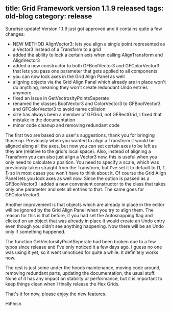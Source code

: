 title: Grid Framework version 1.1.9 released
tags: old-blog
category: release
---

Surprise update! Version 1.1.9 just got approved and it contains quite a few
changes:

- NEW METHOD AlignVector3: lets you align a single point represented as a
  Vector3 instead of a Transform to a grid
- added the ability to lock a certain axis when calling AlignTransform and
  AlignVector3
- added a new constructor to both GFBoolVector3 and GFColorVector3 that lets
  you pass one parameter that gets applied to all components
- you can now lock axes in the Grid Align Panel as well
- aligning objects via the Grid Align Panel which already are in place won't do
  anything, meaning they won't create redundant Undo entries anymore
- fixed an issue in GetVectrosityPointsSeperate
- renamed the classes BoolVector3 and ColorVector3 to GFBoolVector3 and
  GFColorVector3 to avoid name collision
- size has always been a member of GFGrid, not GFRectGrid, I fixed that mistake
  in the documentation
- minor code cleanup and removing redundant code

The first two are based on a user's suggestions, thank you for bringing those
up. Previously when you wanted to align a Transform it would be aligned along
all the axes, but now you can set certain axes to be left as they are (relative
to the grid's local space). Also, instead of aligning a Transform you can also
just align a Vector3 now, this is useful when you only need to calculate a
position. You need to specify a scale, which was previously taken straight from
the Transform, but I've set it to default to (1, 1, 1) so in most cases you
won't have to think about it. Of course the Grid Align Panel lets you lock axes
as well now. Since the option is passed as a GFBoolVector3 I added a new
convenient constructor to the class that takes only one parameter and sets all
entries to that. The same goes for GFColorVector3.

Another improvement is that objects which are already in place in the editor
will be ignored by the Grid Align Panel when you try to align them. The reason
for this is that before, if you had set the Autosnapping flag and clicked on an
object that was already in place it would create an Undo entry even though you
didn't see anything happening. Now there will be an Undo only if something
happened.

The function GetVectorsityPointSeperate had been broken due to a few typos
since release and I've only noticed it a few days ago. I guess no one was using
it yet, so it went unnoticed for quite a while. It definitely works now.

The rest is just some under the hoods maintenance, moving code around, removing
redundant parts, updating the documentation, the usual stuff. None of it has
any impact on stability or performance, but it is important to keep things
clean when I finally release the Hex Grids.

That's it for now, please enjoy the new features.

HiPhish
